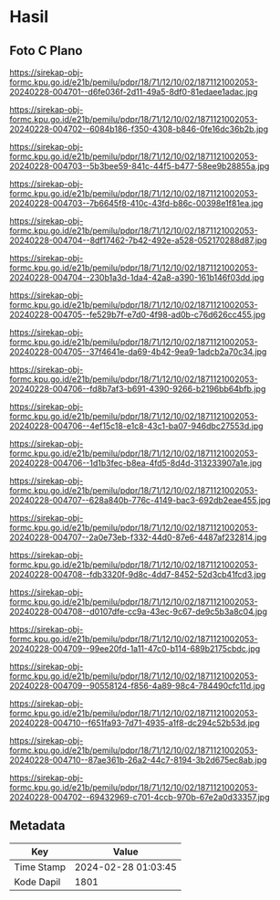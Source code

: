 # Hasil

## Foto C Plano

https://sirekap-obj-formc.kpu.go.id/e21b/pemilu/pdpr/18/71/12/10/02/1871121002053-20240228-004701--d6fe036f-2d11-49a5-8df0-81edaee1adac.jpg

https://sirekap-obj-formc.kpu.go.id/e21b/pemilu/pdpr/18/71/12/10/02/1871121002053-20240228-004702--6084b186-f350-4308-b846-0fe16dc36b2b.jpg

https://sirekap-obj-formc.kpu.go.id/e21b/pemilu/pdpr/18/71/12/10/02/1871121002053-20240228-004703--5b3bee59-841c-44f5-b477-58ee9b28855a.jpg

https://sirekap-obj-formc.kpu.go.id/e21b/pemilu/pdpr/18/71/12/10/02/1871121002053-20240228-004703--7b6645f8-410c-43fd-b86c-00398e1f81ea.jpg

https://sirekap-obj-formc.kpu.go.id/e21b/pemilu/pdpr/18/71/12/10/02/1871121002053-20240228-004704--8df17462-7b42-492e-a528-052170288d87.jpg

https://sirekap-obj-formc.kpu.go.id/e21b/pemilu/pdpr/18/71/12/10/02/1871121002053-20240228-004704--230b1a3d-1da4-42a8-a390-161b146f03dd.jpg

https://sirekap-obj-formc.kpu.go.id/e21b/pemilu/pdpr/18/71/12/10/02/1871121002053-20240228-004705--fe529b7f-e7d0-4f98-ad0b-c76d626cc455.jpg

https://sirekap-obj-formc.kpu.go.id/e21b/pemilu/pdpr/18/71/12/10/02/1871121002053-20240228-004705--37f4641e-da69-4b42-9ea9-1adcb2a70c34.jpg

https://sirekap-obj-formc.kpu.go.id/e21b/pemilu/pdpr/18/71/12/10/02/1871121002053-20240228-004706--fd8b7af3-b691-4390-9266-b2196bb64bfb.jpg

https://sirekap-obj-formc.kpu.go.id/e21b/pemilu/pdpr/18/71/12/10/02/1871121002053-20240228-004706--4ef15c18-e1c8-43c1-ba07-946dbc27553d.jpg

https://sirekap-obj-formc.kpu.go.id/e21b/pemilu/pdpr/18/71/12/10/02/1871121002053-20240228-004706--1d1b3fec-b8ea-4fd5-8d4d-313233907a1e.jpg

https://sirekap-obj-formc.kpu.go.id/e21b/pemilu/pdpr/18/71/12/10/02/1871121002053-20240228-004707--628a840b-776c-4149-bac3-692db2eae455.jpg

https://sirekap-obj-formc.kpu.go.id/e21b/pemilu/pdpr/18/71/12/10/02/1871121002053-20240228-004707--2a0e73eb-f332-44d0-87e6-4487af232814.jpg

https://sirekap-obj-formc.kpu.go.id/e21b/pemilu/pdpr/18/71/12/10/02/1871121002053-20240228-004708--fdb3320f-9d8c-4dd7-8452-52d3cb41fcd3.jpg

https://sirekap-obj-formc.kpu.go.id/e21b/pemilu/pdpr/18/71/12/10/02/1871121002053-20240228-004708--d0107dfe-cc9a-43ec-9c67-de9c5b3a8c04.jpg

https://sirekap-obj-formc.kpu.go.id/e21b/pemilu/pdpr/18/71/12/10/02/1871121002053-20240228-004709--99ee20fd-1a11-47c0-b114-689b2175cbdc.jpg

https://sirekap-obj-formc.kpu.go.id/e21b/pemilu/pdpr/18/71/12/10/02/1871121002053-20240228-004709--90558124-f856-4a89-98c4-784490cfc11d.jpg

https://sirekap-obj-formc.kpu.go.id/e21b/pemilu/pdpr/18/71/12/10/02/1871121002053-20240228-004710--f651fa93-7d71-4935-a1f8-dc294c52b53d.jpg

https://sirekap-obj-formc.kpu.go.id/e21b/pemilu/pdpr/18/71/12/10/02/1871121002053-20240228-004710--87ae361b-26a2-44c7-8194-3b2d675ec8ab.jpg

https://sirekap-obj-formc.kpu.go.id/e21b/pemilu/pdpr/18/71/12/10/02/1871121002053-20240228-004702--69432969-c701-4ccb-970b-67e2a0d33357.jpg


## Metadata

| Key        | Value               |
| ---------- | ------------------- |
| Time Stamp | 2024-02-28 01:03:45 |
| Kode Dapil | 1801                |



